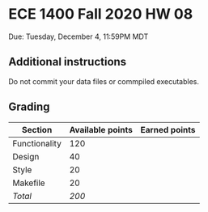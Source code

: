 # ECE 1400 Fall 2020 HW 08

Due:  Tuesday, December 4, 11:59PM MDT

## Additional instructions

Do not commit your data files or commpiled executables.  

## Grading

| Section  | Available points  | Earned points  | 
|---|---|---|
|  Functionality | 120 |   |
|  Design | 40 |   |
|  Style | 20 |   |
|  Makefile | 20 |   |
| *Total*  | *200* |   |
